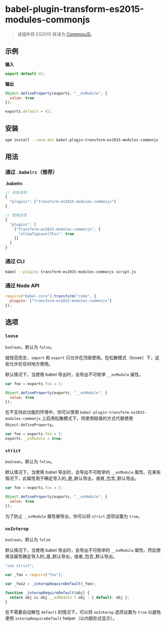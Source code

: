 # babel-plugin-transform-es2015-modules-commonjs

> 该插件将 ES2015 转译为 [CommonJS](http://wiki.commonjs.org/wiki/Modules/1.1)。

## 示例

**输入**

```javascript
export default 42;
```

**输出**

```javascript
Object.defineProperty(exports, "__esModule", {
  value: true
});

exports.default = 42;
```

## 安装

```sh
npm install --save-dev babel-plugin-transform-es2015-modules-commonjs
```

## 用法

### 通过 `.babelrc`（推荐）

**.babelrc**

```js
// 没有选项
{
  "plugins": ["transform-es2015-modules-commonjs"]
}

// 使用选项
{
  "plugins": [
    ["transform-es2015-modules-commonjs", {
      "allowTopLevelThis": true
    }]
  ]
}
```

### 通过 CLI

```sh
babel --plugins transform-es2015-modules-commonjs script.js
```

### 通过 Node API

```javascript
require("babel-core").transform("code", {
  plugins: ["transform-es2015-modules-commonjs"]
});
```

## 选项

### `loose`

`boolean`，默认为 `false`。

就规范而言，`import` 和 `export` 只允许在顶层使用。在松散模式（loose）下，这些允许在任何地方使用。

默认情况下，当使用 babel 导出时，会导出不可枚举 `__esModule` 属性。

```javascript
var foo = exports.foo = 5;

Object.defineProperty(exports, "__esModule", {
  value: true
});
```

在不支持此功能的环境中，你可以使用 `babel-plugin-transform-es2015-modules-commonjs` 上启用松散模式下，将使用赋值的方式代替使用 `Object.defineProperty`。

```javascript
var foo = exports.foo = 5;
exports.__esModule = true;
```

### `strict`

`boolean`，默认为 `false`。

默认情况下，当使用 babel 导出时，会导出不可枚举的 `__esModule` 属性。在某些情况下，此属性用于确定导入的_是_默认导出，或者_包含_默认导出。

```javascript
var foo = exports.foo = 5;

Object.defineProperty(exports, "__esModule", {
  value: true
});
```

为了防止 `__esModule` 属性被导出，你可以将 `strict` 选项设置为 `true`。

### `noInterop`

`boolean`，默认为 `false`

默认情况下，当使用 babel 导出时，会导出不可枚举的 `__esModule` 属性。然后使用该属性确定导入的_是_默认导出，或者_包含_默认导出。

```javascript
"use strict";

var _foo = require("foo");

var _foo2 = _interopRequireDefault(_foo);

function _interopRequireDefault(obj) {
  return obj && obj.__esModule ? obj : { default: obj };
}
```

在不需要自动解包 `default` 的情况下，可以将 `noInterop` 选项设置为 `true` 以避免使用 `interopRequireDefault` helper（以内联形式显示）。
